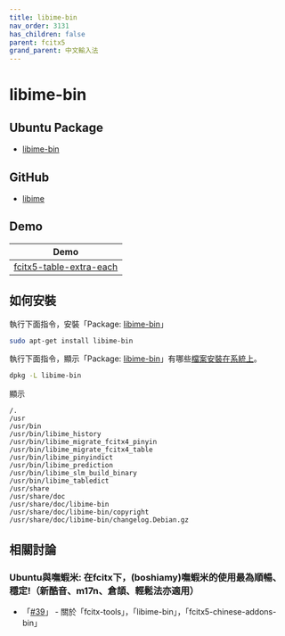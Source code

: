 ```yaml
---
title: libime-bin
nav_order: 3131
has_children: false
parent: fcitx5
grand_parent: 中文輸入法
---
```



# libime-bin


## Ubuntu Package

* [libime-bin](https://packages.ubuntu.com/jammy/libime-bin)


## GitHub

* [libime](https://github.com/fcitx/libime)


## Demo

| Demo |
| --- |
| [fcitx5-table-extra-each](https://github.com/samwhelp/demo-forum-case/tree/main/demo/fcitx5-table-extra-each) |


## 如何安裝

執行下面指令，安裝「Package: [libime-bin](https://packages.ubuntu.com/jammy/libime-bin)」

``` sh
sudo apt-get install libime-bin
```

執行下面指令，顯示「Package: [libime-bin](https://packages.ubuntu.com/jammy/libime-bin)」有哪些[檔案安裝在系統上](https://packages.ubuntu.com/jammy/amd64/libime-bin/filelist)。

``` sh
dpkg -L libime-bin
```

顯示

```
/.
/usr
/usr/bin
/usr/bin/libime_history
/usr/bin/libime_migrate_fcitx4_pinyin
/usr/bin/libime_migrate_fcitx4_table
/usr/bin/libime_pinyindict
/usr/bin/libime_prediction
/usr/bin/libime_slm_build_binary
/usr/bin/libime_tabledict
/usr/share
/usr/share/doc
/usr/share/doc/libime-bin
/usr/share/doc/libime-bin/copyright
/usr/share/doc/libime-bin/changelog.Debian.gz
```


## 相關討論

### Ubuntu與嘸蝦米: 在fcitx下，(boshiamy)嘸蝦米的使用最為順暢、穩定!（新酷音、m17n、倉頡、輕鬆法亦適用）

* 「[#39](https://www.ubuntu-tw.org/modules/newbb/viewtopic.php?post_id=364422#forumpost364422)」 - 關於「fcitx-tools」，「libime-bin」，「fcitx5-chinese-addons-bin」
